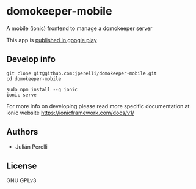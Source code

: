 # domokeeper-mobile

A mobile (ionic) frontend to manage a domokeeper server

This app is [published in google play](https://play.google.com/store/apps/details?id=com.domokeeper.mobile)

## Develop info

    git clone git@github.com:jperelli/domokeeper-mobile.git
    cd domokeeper-mobile

    sudo npm install --g ionic
    ionic serve

For more info on developing please read more specific documentation at ionic website https://ionicframework.com/docs/v1/

## Authors

- Julián Perelli

## License

GNU GPLv3